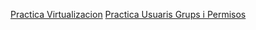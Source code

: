 [Practica Virtualizacion](https://htmlpreview.github.io/?https://github.com/Jguijisa12/PORTAFOLIO/blob/main/MODULOS/MO1-SistemesInformatics/UF1/Practica%20Virtualizacion/GithubM01UF1.html)
 [Practica Usuaris Grups i Permisos](https://htmlpreview.github.io/?)
